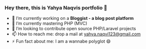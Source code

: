 ### Hey there, this is Yahya Naqvis portfolio 👋


- 🔭 I’m currently working on a **Bloggist - a blog post platform**
- 🌱 I’m currently mastering PHP (MVC)
- 👯 I’m looking to contribute open source PHP/Laravel projects
- 📫 How to reach me: drop a mail at yahya.naqvi123@gmail.com
- ⚡ Fun fact about me: I am a wannabe polyglot 😄

